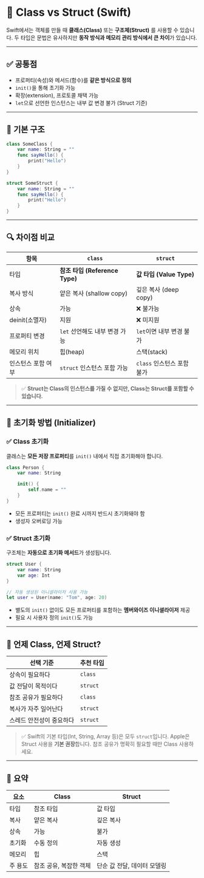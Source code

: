 # 🧱 Class vs Struct (Swift)

Swift에서는 객체를 만들 때 **클래스(Class)** 또는 **구조체(Struct)** 를 사용할 수 있습니다.
두 타입은 문법은 유사하지만 **동작 방식과 메모리 관리 방식에서 큰 차이**가 있습니다.

---

## ✅ 공통점

* 프로퍼티(속성)와 메서드(함수)를 **같은 방식으로 정의**
* `init()`을 통해 초기화 가능
* 확장(extension), 프로토콜 채택 가능
* `let`으로 선언한 인스턴스는 내부 값 변경 불가 (Struct 기준)

---

## 🔧 기본 구조

```swift
class SomeClass {
    var name: String = ""
    func sayHello() {
        print("Hello")
    }
}

struct SomeStruct {
    var name: String = ""
    func sayHello() {
        print("Hello")
    }
}
```

---

## 🔍 차이점 비교

| 항목          | `class`                    | `struct`              |
| ----------- | -------------------------- | --------------------- |
| 타입          | **참조 타입 (Reference Type)** | **값 타입 (Value Type)** |
| 복사 방식       | 얕은 복사 (shallow copy)       | 깊은 복사 (deep copy)     |
| 상속          | 가능                         | ❌ 불가능                 |
| deinit(소멸자) | 지원                         | ❌ 미지원                 |
| 프로퍼티 변경     | `let` 선언해도 내부 변경 가능        | `let`이면 내부 변경 불가      |
| 메모리 위치      | 힙(heap)                    | 스택(stack)             |
| 인스턴스 포함 여부  | `struct` 인스턴스 포함 가능        | `class` 인스턴스 포함 불가    |

> ✅ **Struct는 Class의 인스턴스를 가질 수 없지만, Class는 Struct를 포함할 수 있습니다.**

---

## 🚀 초기화 방법 (Initializer)

### ✅ Class 초기화

클래스는 **모든 저장 프로퍼티**를 `init()` 내에서 직접 초기화해야 합니다.

```swift
class Person {
    var name: String

    init() {
        self.name = ""
    }
}
```

* 모든 프로퍼티는 `init()` 완료 시까지 반드시 초기화돼야 함
* 생성자 오버로딩 가능

### ✅ Struct 초기화

구조체는 **자동으로 초기화 메서드**가 생성됩니다.

```swift
struct User {
    var name: String
    var age: Int
}

// 자동 생성된 이니셜라이저 사용 가능
let user = User(name: "Tom", age: 20)
```

* 별도의 `init()` 없이도 모든 프로퍼티를 포함하는 **멤버와이즈 이니셜라이저** 제공
* 필요 시 사용자 정의 `init()`도 가능

---

## 🧭 언제 Class, 언제 Struct?

| 선택 기준         | 추천 타입    |
| ------------- | -------- |
| 상속이 필요하다      | `class`  |
| 값 전달이 목적이다    | `struct` |
| 참조 공유가 필요하다   | `class`  |
| 복사가 자주 일어난다   | `struct` |
| 스레드 안전성이 중요하다 | `struct` |

> ✅ Swift의 기본 타입(Int, String, Array 등)은 모두 `struct`입니다.
> Apple은 Struct 사용을 **기본 권장**합니다. 참조 공유가 명확히 필요할 때만 Class 사용하세요.

---

## 📌 요약

| 요소   | Class         | Struct           |
| ---- | ------------- | ---------------- |
| 타입   | 참조 타입         | 값 타입             |
| 복사   | 얕은 복사         | 깊은 복사            |
| 상속   | 가능            | 불가               |
| 초기화  | 수동 정의         | 자동 생성            |
| 메모리  | 힙             | 스택               |
| 주 용도 | 참조 공유, 복잡한 객체 | 단순 값 전달, 데이터 모델링 |
